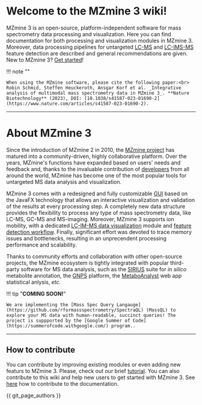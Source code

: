 # Welcome to the MZmine 3 wiki!

MZmine 3 is an open-source, platform-independent software for mass spectrometry data
processing and visualization. Here you can find documentation for both processing and visualization modules in MZmine 3. Moreover,
data processing pipelines for untargeted [LC-MS](workflows/lcmsworkflow/lcms-workflow.md)
and [LC-IMS-MS](workflows/imsworkflow/ion-mobility-data-processing-workflow.md) feature detection
are described and general recommendations are given. New to MZmine 3? [Get started](./getting_started/index.md)!

!!! note ""

    When using the MZmine software, please cite the following paper:<br>
    Robin Schmid, Steffen Heuckeroth, Ansgar Korf et al. _Integrative analysis of multimodal mass spectrometry data in MZmine 3_. **Nature Biotechnology** (2023), DOI: [10.1038/s41587-023-01690-2](https://www.nature.com/articles/s41587-023-01690-2).

---

# About MZmine 3

Since the introduction of MZmine 2 in 2010, the [MZmine project](https://github.com/mzmine) has matured into a community-driven, highly
collaborative platform. Over the years, MZmine's functions have expanded based on users' needs and feedback and, thanks to the invaluable contribution of [developers](https://github.com/mzmine/mzmine3/graphs/contributors) from all around the world, MZmine has become one of the most popular tools for untargeted MS data analysis and visualization.

MZmine 3 comes with a redesigned and fully customizable [GUI](getting_started/main_window_overview.md) based on the JavaFX technology that allows an interactive visualization and validation of the results at every processing step. A completely new data structure provides the flexibility to process any type of mass spectrometry data,
like LC-MS, GC-MS and MS-imaging. Moreover, MZmine 3 supports ion mobility, with a
dedicated [LC-IM-MS data visualization](visualization_modules/ims_raw_data_overview/IM-data-visualisation.md)
module and [feature detection workflow](workflows/imsworkflow/ion-mobility-data-processing-workflow.md). Finally, significant effort was devoted to trace memory issues and bottlenecks, resulting in an unprecendent processing performance and scalability.

Thanks to community efforts and collaboration with other open-source projects, the MZmine ecosystem is tightly integrated with popular third-party
software for MS data analysis, such as
the [SIRIUS](https://bio.informatik.uni-jena.de/software/sirius/) suite for _in silico_ metabolite
annotation, the [GNPS](https://gnps.ucsd.edu/ProteoSAFe/static/gnps-splash.jsp?redirect=auth)
platform, the [MetaboAnalyst](https://www.metaboanalyst.ca/)
web app statistical anlysis, _etc._

!!! tip "**COMING SOON!**"

    We are implementing the [Mass Spec Query Langauge](https://github.com/rformassspectrometry/SpectraQL) (MassQL) to explore your MS data with human-readable, succinct queries! The project is suppported by the [Google Summer of Code](https://summerofcode.withgoogle.com/) program..

---

## How to contribute

You can contribute by improving existing modules or even adding new featurs to MZmine 3. Please, check out our
brief [tutorial](http://mzmine.github.io/development.html). You can also contribute to this wiki and help new users to get started with MZmine 3.
See [here](contribute/contribute.md) how to contribute to the documentation.

{{ git_page_authors }}

